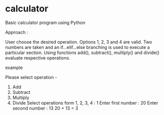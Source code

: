 # calculator
Basic calculator program using Python

Approach :

User choose the desired operation. Options 1, 2, 3 and 4 are valid.
Two numbers are taken and an if…elif…else branching is used to execute a particular section.
Using functions add(), subtract(), multiply() and divide() evaluate respective operations.

example 

Please select operation -
1. Add
2. Subtract
3. Multiply
4. Divide
Select operations form 1, 2, 3, 4 : 1
Enter first number : 20
Enter second number : 13
20 + 13 = 3
